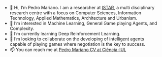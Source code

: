 - 👋 Hi, I’m Pedro Mariano. I am a researcher at [ISTAR](http://istar.iscte-iul.pt), a multi disciplinary research centre with a focus on Computer Sciences, Information Technology, Applied Mathematics, Architecture and Urbanism.
- 👀 I’m interested in Machine Learning, General Game playing Agents, and Complexity.
- 🌱 I’m currently learning Deep Reinforcement Learning.
- 💞️ I’m looking to collaborate on the developing of intelligent agents capable of playing games where negotiation is the key to success.
- 📫 You can reach me at [Pedro Mariano CV at Ciência-IUL](https://ciencia.iscte-iul.pt/authors/author-public-page-3089/cv)
